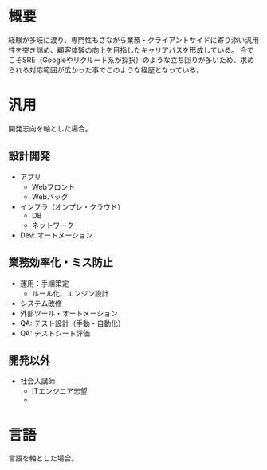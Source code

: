 # 概要
経験が多岐に渡り、専門性もさながら業務・クライアントサイドに寄り添い汎用性を突き詰め、顧客体験の向上を目指したキャリアパスを形成している。
今でこそSRE（Googleやリクルート系が採択）のような立ち回りが多いため、求められる対応範囲が広かった事でこのような経歴となっている。

# 汎用
開発志向を軸とした場合。

## 設計開発
- アプリ
  - Webフロント
  - Webバック
- インフラ（オンプレ・クラウド）
  - DB
  - ネットワーク
- Dev: オートメーション

## 業務効率化・ミス防止
- 運用：手順策定
  - ルール化、エンジン設計
- システム改修
- 外部ツール・オートメーション
- QA: テスト設計（手動・自動化）
- QA: テストシート評価

## 開発以外
- 社会人講師
  - ITエンジニア志望
  - 

# 言語
言語を軸とした場合。

## 
